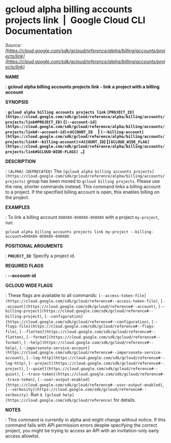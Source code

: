 # gcloud alpha billing accounts projects link  |  Google Cloud CLI Documentation

*Source: [https://cloud.google.com/sdk/gcloud/reference/alpha/billing/accounts/projects/link](https://cloud.google.com/sdk/gcloud/reference/alpha/billing/accounts/projects/link)*

**NAME**

: **gcloud alpha billing accounts projects link - link a project with a billing account**

**SYNOPSIS**

: **`gcloud alpha billing accounts projects link` `[PROJECT_ID](https://cloud.google.com/sdk/gcloud/reference/alpha/billing/accounts/projects/link#PROJECT_ID)` (`[--account-id](https://cloud.google.com/sdk/gcloud/reference/alpha/billing/accounts/projects/link#--account-id)`=`ACCOUNT_ID`     | `[--billing-account](https://cloud.google.com/sdk/gcloud/reference/alpha/billing/accounts/projects/link#--billing-account)`=`ACCOUNT_ID`) [`[GCLOUD_WIDE_FLAG](https://cloud.google.com/sdk/gcloud/reference/alpha/billing/accounts/projects/link#GCLOUD-WIDE-FLAGS) …`]**

**DESCRIPTION**

: `(ALPHA)` `(DEPRECATED)` The `[gcloud alpha
billing accounts projects](https://cloud.google.com/sdk/gcloud/reference/alpha/billing/accounts/projects)` group has been moved to `gcloud
billing projects`. Please use the new, shorter commands instead.
This command links a billing account to a project.
If the specified billing account is open, this enables billing on the project.

**EXAMPLES**

: To link a billing account `0X0X0X-0X0X0X-0X0X0X` with a project
`my-project`, run:

```
gcloud alpha billing accounts projects link my-project --billing-account=0X0X0X-0X0X0X-0X0X0X
```

**POSITIONAL ARGUMENTS**

: **`PROJECT_ID`**:
Specify a project id.

**REQUIRED FLAGS**

: **--account-id**

**GCLOUD WIDE FLAGS**

: These flags are available to all commands: `[--access-token-file](https://cloud.google.com/sdk/gcloud/reference#--access-token-file)`,
`[--account](https://cloud.google.com/sdk/gcloud/reference#--account)`, `[--billing-project](https://cloud.google.com/sdk/gcloud/reference#--billing-project)`,
`[--configuration](https://cloud.google.com/sdk/gcloud/reference#--configuration)`,
`[--flags-file](https://cloud.google.com/sdk/gcloud/reference#--flags-file)`,
`[--flatten](https://cloud.google.com/sdk/gcloud/reference#--flatten)`, `[--format](https://cloud.google.com/sdk/gcloud/reference#--format)`, `[--help](https://cloud.google.com/sdk/gcloud/reference#--help)`, `[--impersonate-service-account](https://cloud.google.com/sdk/gcloud/reference#--impersonate-service-account)`,
`[--log-http](https://cloud.google.com/sdk/gcloud/reference#--log-http)`,
`[--project](https://cloud.google.com/sdk/gcloud/reference#--project)`, `[--quiet](https://cloud.google.com/sdk/gcloud/reference#--quiet)`, `[--trace-token](https://cloud.google.com/sdk/gcloud/reference#--trace-token)`, `[--user-output-enabled](https://cloud.google.com/sdk/gcloud/reference#--user-output-enabled)`,
`[--verbosity](https://cloud.google.com/sdk/gcloud/reference#--verbosity)`.
Run `$ [gcloud help](https://cloud.google.com/sdk/gcloud/reference)` for details.

**NOTES**

: This command is currently in alpha and might change without notice. If this
command fails with API permission errors despite specifying the correct project,
you might be trying to access an API with an invitation-only early access
allowlist.